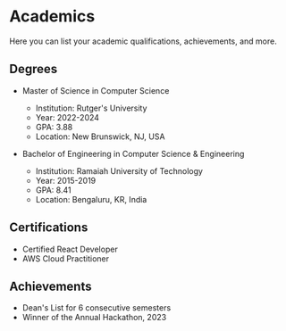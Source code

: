 # Academics

Here you can list your academic qualifications, achievements, and more.

## Degrees
- Master of Science in Computer Science
  - Institution: Rutger's University
  - Year: 2022-2024
  - GPA: 3.88
  - Location: New Brunswick, NJ, USA


- Bachelor of Engineering in Computer Science & Engineering
  - Institution: Ramaiah University of Technology
  - Year: 2015-2019
  - GPA: 8.41
  - Location: Bengaluru, KR, India

## Certifications
- Certified React Developer
- AWS Cloud Practitioner

## Achievements
- Dean's List for 6 consecutive semesters
- Winner of the Annual Hackathon, 2023
